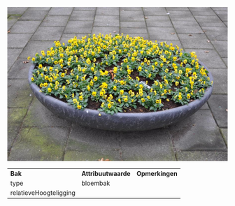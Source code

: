 ![](media/bfdc2be9feb6dff5971dcbf406314faeb1e26ad4.jpg)

|                        |                     |                 |
|------------------------|---------------------|-----------------|
| **Bak**                | **Attribuutwaarde** | **Opmerkingen** |
| type                   | bloembak            |                 |
| relatieveHoogteligging |                     |                 |
